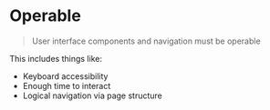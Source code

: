 # Operable

> User interface components and navigation must be operable

This includes things like:

- Keyboard accessibility
- Enough time to interact
- Logical navigation via page structure